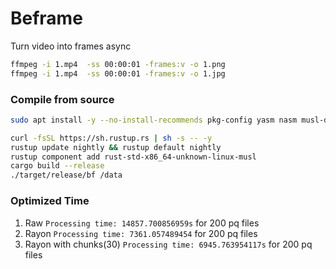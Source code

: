 # Beframe

Turn video into frames async

```sh
ffmpeg -i 1.mp4  -ss 00:00:01 -frames:v -o 1.png
ffmpeg -i 1.mp4  -ss 00:00:01 -frames:v -o 1.jpg
```
### Compile from source

```bash
sudo apt install -y --no-install-recommends pkg-config yasm nasm musl-dev clang llvm

curl -fsSL https://sh.rustup.rs | sh -s -- -y
rustup update nightly && rustup default nightly
rustup component add rust-std-x86_64-unknown-linux-musl
cargo build --release
./target/release/bf /data
```

### Optimized Time

1. Raw `Processing time: 14857.700856959s` for 200 pq files
2. Rayon `Processing time: 7361.057489454` for 200 pq files
2. Rayon with chunks(30) `Processing time: 6945.763954117s` for 200 pq files